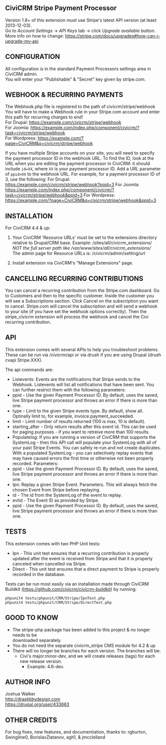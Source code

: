 CiviCRM Stripe Payment Processor
--------------------------------
Version 1.8+ of this extension *must* use Stripe's latest API version (at least 2013-12-03).  
Go to _Account Settings_ -> _API Keys_ tab -> click _Upgrade available_ button.  
More info on how to change:  https://stripe.com/docs/upgrades#how-can-i-upgrade-my-api  

CONFIGURATION
-------------
All configuration is in the standard Payment Processors settings area in CiviCRM admin.  
You will enter your "Publishable" & "Secret" key given by stripe.com.  

WEBHOOK & RECURRING PAYMENTS
---------
The Webhook.php file is registered to the path of civicrm/stripe/webhook  
You will have to make a Webhook rule in your Stripe.com account and enter this path for recurring charges to end!  
For Drupal:  https://example.com/civicrm/stripe/webhook  
For Joomla:  https://example.com/index.php/component/civicrm/?task=civicrm/stripe/webhook  
For Wordpress:  https://example.com/?page=CiviCRM&q=civicrm/stripe/webhook  

If you have multiple Stripe accounts on your site, you will need to specify the payment processor ID in the webhook URL.
To find the ID, look at the URL when you are editing the payment processor in CiviCRM: it should include `id=XX`, where `XX` is your payment processor ID.
Add a URL parameter of `ppid=XX` to the webhook URL.
For example, for a payment processor ID of 3, use the following:
For Drupal:  https://example.com/civicrm/stripe/webhook?ppid=3
For Joomla:  https://example.com/index.php/component/civicrm/?task=civicrm/stripe/webhook&ppid=3
For Wordpress:  https://example.com/?page=CiviCRM&q=civicrm/stripe/webhook&ppid=3

INSTALLATION
------------
For CiviCRM 4.4 & up:  
1)  Your CiviCRM 'Resource URLs' must be set to the extensions directory  
    relative to Drupal/CRM base.  Example: /sites/all/civicrm_extensions/  
    *NOT the full server path like /var/www/sites/all/civicrm_extensions/*  
    The admin page for Resource URLs is:  /civicrm/admin/setting/url  

2)  Install extension via CiviCRM's "Manage Extensions" page.  

CANCELLING RECURRING CONTRIBUTIONS
------------
You can cancel a recurring contribution from the Stripe.com dashboard. Go to Customers and then to the specific customer.
Inside the customer you will see a Subscriptions section. Click Cancel on the subscription you want to cancel.
Stripe.com will cancel the subscription and will send a webhook to your site (if you have set the webhook options correctly).
 Then the stripe_civicrm extension will process the webhook and cancel the Civi recurring contribution.

API
------------
This extension comes with several APIs to help you troubleshoot problems. These can be run via /civicrm/api or via drush if you are using Drupal (drush cvapi Stripe.XXX).

The api commands are:

 * Listevents: Events are the notifications that Stripe sends to the Webhook. Listevents will list all notifications that have been sent. You can further restrict them with the following parameters:
  * ppid - Use the given Payment Processor ID. By default, uses the saved, live Stripe payment processor and throws an error if there is more than one.
  * type - Limit to the given Stripe events type. By default, show all. Optinally limit to, for example, invoice.payment_succeeded.
  * limit - Limit number of results returned (100 is max, 10 is default).
  * starting_after - Only return results after this event id. This can be used for paging purposes - if you want to retreive more than 100 results.
 * Populatelog: If you are running a version of CiviCRM that supports the SystemLog - then this API call will populate your SystemLog with all of your past Stripe Events. You can safely re-run and not create duplicates. With a populated SystemLog - you can selectively replay events that may have caused errors the first time or otherwise not been properly recorded. Parameters:
  * ppid - Use the given Payment Processor ID. By default, uses the saved, live Stripe payment processor and throws an error if there is more than one.
 * Ipn: Replay a given Stripe Event. Parameters. This will always fetch the chosen Event from Stripe before replaying.
  * id - The id from the SystemLog of the event to replay.
  * evtid - The Event ID as provided by Stripe.
  * ppid - Use the given Payment Processor ID. By default, uses the saved, live Stripe payment processor and throws an error if there is more than one.

TESTS
------------
This extension comes with two PHP Unit tests:

 * Ipn - This unit test ensures that a recurring contribution is properly updated after the event is received from Stripe and that it is properly canceled when cancelled via Stripe.
 * Direct - This unit test ensures that a direct payment to Stripe is properly recorded in the database. 

Tests can be run most easily via an installation made through CiviCRM Buildkit (https://github.com/civicrm/civicrm-buildkit) by running:

    phpunit4 tests/phpunit/CRM/Stripe/IpnTest.php 
    phpunit4 tests/phpunit/CRM/Stripe/DirectTest.php 

GOOD TO KNOW
------------
* The stripe-php package has been added to this project & no longer needs to be  
downloaded separately.  
* You do not need the separate civicrm_stripe CMS module for 4.2 & up  
* There will no longer be branches for each version.  The branches will be:  
  * Civi's major.minor-dev, and we will create releases (tags) for each new release version.  
    * Example: 4.6-dev.  

AUTHOR INFO
-----------
Joshua Walker  
http://drastikbydesign.com  
https://drupal.org/user/433663  

OTHER CREDITS
-------------
For bug fixes, new features, and documentiation, thanks to:
rgburton, Swingline0, BorislavZlatanov, agh1, & jmcclelland
